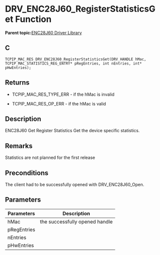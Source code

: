 # DRV\_ENC28J60\_RegisterStatisticsGet Function

**Parent topic:**[ENC28J60 Driver Library](GUID-58EA08F2-E38D-48FD-BD75-C2972C0EE761.md)

## C

```
TCPIP_MAC_RES DRV_ENC28J60_RegisterStatisticsGet(DRV_HANDLE hMac, TCPIP_MAC_STATISTICS_REG_ENTRY* pRegEntries, int nEntries, int* pHwEntries); 
```

## Returns

-   TCPIP\_MAC\_RES\_TYPE\_ERR - if the hMac is invalid

-   TCPIP\_MAC\_RES\_OP\_ERR - if the hMac is valid


## Description

ENC28J60 Get Register Statistics Get the device specific statistics.

## Remarks

Statistics are not planned for the first release

## Preconditions

The client had to be successfully opened with DRV\_ENC28J60\_Open.

## Parameters

|Parameters|Description|
|----------|-----------|
|hMac|the successfully opened handle|
|pRegEntries||
|nEntries||
|pHwEntries||

